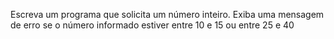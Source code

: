 
 Escreva um programa que solicita um número inteiro. Exiba uma mensagem de erro se o número informado estiver entre 10 e 15 ou entre 25 e 40 
